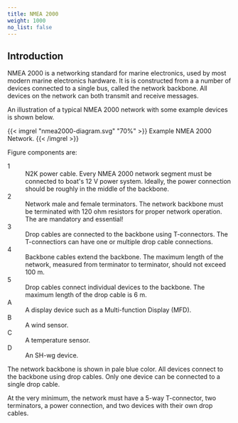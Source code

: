```yaml
---
title: NMEA 2000
weight: 1000
no_list: false
---
```


## Introduction

NMEA 2000 is a networking standard for marine electronics, used by most modern marine electronics hardware.
It is is constructed from a a number of devices connected to a single bus, called the network backbone.
All devices on the network can both transmit and receive messages.

An illustration of a typical NMEA 2000 network with some example devices is shown below.

{{< imgrel "nmea2000-diagram.svg" "70%" >}}
Example NMEA 2000 Network.
{{< /imgrel >}}

Figure components are:

<dl>
<dt>1</dt>
<dd>N2K power cable. Every NMEA 2000 network segment must be connected to boat's 12 V power system. Ideally, the power connection should be roughly in the middle of the backbone.</dd>
<dt>2</dt>
<dd>Network male and female terminators.
   The network backbone must be terminated with 120 ohm resistors for proper network operation. The are mandatory and essential!</dd>
<dt>3</dt>
<dd>Drop cables are connected to the backbone using T-connectors.
   The T-connectiors can have one or multiple drop cable connections.</dd>
<dt>4</dt>
<dd>Backbone cables extend the backbone. The maximum length of the network, measured from terminator to terminator,
   should not exceed 100 m.</dd>
<dt>5</dt>
<dd>Drop cables connect individual devices to the backbone.
   The maximum length of the drop cable is 6 m.</dd>
<dt>A</dt>
<dd>A display device such as a Multi-function Display (MFD).</dd>
<dt>B</dt>
<dd>A wind sensor.</dd>
<dt>C</dt>
<dd>A temperature sensor.</dd>
<dt>D</dt>
<dd>An SH-wg device.</dd>
</dl>

The network backbone is shown in pale blue color.
All devices connect to the backbone using drop cables.
Only one device can be connected to a single drop cable.

At the very minimum, the network must have a 5-way T-connector, two terminators, a power connection, and two devices with their own drop cables.

